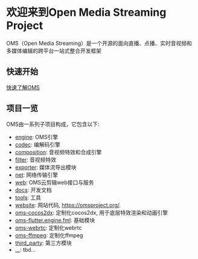# 欢迎来到Open Media Streaming Project

OMS（Open Media Streaming）是一个开源的面向直播、点播、实时音视频和多媒体编辑的跨平台一站式整合开发框架

## 快速开始

[快速了解OMS](https://github.com/omsproject/docs)

## 项目一览

OMS由一系列子项目构成，它包含以下:

<!-- alphabetical -->
* [engine](https://github.com/omsproject/engine): OMS引擎
* [codec](https://github.com/omsproject/codec): 编解码引擎
* [composition](https://github.com/omsproject/composition): 音视频特效和合成引擎
* [filter](https://github.com/omsproject/filter): 音视频特效
* [exporter](https://github.com/omsproject/exporter): 媒体流导出模块
* [net](https://github.com/omsproject/net): 网络传输引擎
* [web](https://github.com/omsproject/web): OMS云剪辑web接口与服务
* [docs](https://github.com/omsproject/docs): 开发文档
* [tools](https://github.com/omsproject/docs): 工具
* [website](https://github.com/omsproject/website): 网站代码, https://omsproject.org/.
* [oms-cocos2dx](https://github.com/omsproject/website): 定制化cocos2dx, 用于底层特效渲染和动画引擎
* [oms-flutter.engine.fml](https://github.com/omsproject/oms-flutter.engine.fml): 基础模块
* [oms-webrtc](https://github.com/omsproject/oms-webrtc): 定制化webrtc
* [oms-ffmpeg](https://github.com/omsproject/oms-ffmpeg): 定制化ffmpeg
* [third_party](https://github.com/omsproject/third_party): 第三方模块
* [...](https://github.com/omsproject/third_party): tbd...

